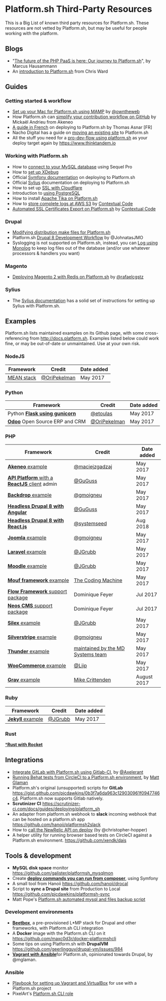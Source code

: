 # Platform.sh Third-Party Resources

This is a Big List of known third party resources for Platform.sh. These resources are not vetted by Platform.sh, but may be useful for people working with the platform.

## Blogs

* "[The future of the PHP PaaS is here: Our journey to Platform.sh](https://www.cloud-solutions.net/en/blog/entry/cs-tech/the-future-of-the-php-paas-is-here-our-journey-to-platform-sh)", by Marcus Hausammann
* An [introduction to Platform.sh](https://www.sitepoint.com/first-look-platform-sh-development-deployment-saas/) from Chris Ward 

## Guides

### Getting started & workflow

* [Set up your Mac for Platform.sh using MAMP](https://github.com/owntheweb/platform-quick-starter) by [@owntheweb](https://github.com/owntheweb)
* How Platform.sh can [simplify your contribution workflow on GitHub](https://medium.com/akeneo-labs/how-platform-sh-can-simplify-your-contribution-workflow-on-github-6e2a557a1bcc) by Mickaël Andrieu from Akeneo
* [A guide in French](http://thomas-asnar.github.io/platform-sh-orange-cloud/) on deploying to Platform.sh by Thomas Asnar [FR]
* Nacho Digital has a guide on [moving an existing site](http://www.nachodigital.com.ar/content/moving-existing-site-platformsh) to Platform.sh 
* All the stuff you need for a [pro-dev-flow using platform.sh](https://github.com/thinktandem/platform-workflow-demo) as your deploy target  again by https://www.thinktandem.io

### Working with Platform.sh
* How to [connect to your MySQL database](https://www.thinktandem.io/blog/2017/03/03/connecting-to-a-remote-platform-sh-database) using Sequel Pro 
* How to [set up XDebug](https://ghosty.co.uk/2015/09/debugging-on-platform-sh/) 
* Official [Symfony documentation](http://symfony.com/doc/current/deployment/platformsh.html) on deploying to Platform.sh 
* Official [Sylius](http://docs.sylius.org/en/latest/cookbook/platform-sh.html) documentation on deploying to Platform.sh
* How to set up [SSL with Cloudflare](https://www.ignoredbydinosaurs.com/posts/307-setting-up-ssl-on-your-platformsh-site-with-cloudflare)
* Introduction to [using PostgreSQL](https://www.ignoredbydinosaurs.com/posts/296-postgres-on-platform)
* How to install [Apache Tika on Platform.sh](https://thinktandem.io/blog/2017/11/10/apache-tika-on-platform-sh/)
* How to [store complete logs at AWS S3](https://gitlab.com/contextualcode/platformsh-store-logs-at-s3) by [Contextual Code](https://www.contextualcode.com/)
* [Automated SSL Certificates Export on Platform.sh](https://www.contextualcode.com/Blog/Automated-SSL-Certificates-Export-on-Platform.sh) by [Contextual Code](https://www.contextualcode.com/)

### Drupal

* [Modifying distribution make files for Platform.sh](https://www.nickvahalik.com/blog-entry/modifying-distribution-makefiles-within-your-own-project-makefile-platformsh) 
* Platform.sh [Drupal 8 Development Workflow](https://github.com/JohnatasJMO/platformsh-development-workflow) by @JohnatasJMO
* Syslogging is not supported on Platform.sh, instead, you can [Log using Monolog](https://gist.github.com/janstoeckler/7f251bf10fedbfb7f752b61ee5d2ef5e) to keep log files out of the database (and/or use whatever processors & handlers you want)

### Magento

* [Deploying Magento 2 with Redis on Platform.sh](https://rafaelstz.github.io/magento2/Deploying-Magento2-Redis-Platformsh.html) by [@rafaelcgstz](https://twitter.com/rafaelcgstz)

### Sylius

* The [Sylius documentation](http://docs.sylius.org/en/latest/cookbook/deployment/platform-sh.html) has a solid set of instructions for setting up Sylius with Platform.sh.

## Examples

Platform.sh lists maintained examples on its Github page, with some cross-referencing from http://docs.platform.sh. Examples listed below could work fine, or may be out-of-date or unmaintained. Use at your own risk.

### NodeJS

Framework  | Credit | Date added
-----------|--------|-----------
[MEAN stack](https://github.com/OriPekelman/platformsh-example-mean)|[@OriPekelman](https://github.com/OriPekelman)|May 2017

### Python

Framework  | Credit | Date added
-----------|--------|-----------
Python [**Flask using gunicorn**](https://github.com/etoulas/platformsh-example-flask)|[@etoulas](https://github.com/etoulas)|May 2017
[**Odoo**](https://github.com/OriPekelman/platformsh-example-odoo) Open Source ERP and CRM|[@OriPekelman](https://github.com/OriPekelman)|May 2017

### PHP

Framework  | Credit | Date added
-----------|--------|-----------
[**Akeneo** example](https://github.com/maciejzgadzaj/akeneo-on-platformsh-example)|[@maciejzgadzaj](https://github.com/maciejzgadzaj)|May 2017
[**API Platform** with a **ReactJS** client](https://github.com/GuGuss/platformsh-api-platform-admin) admin |[@GuGuss](https://github.com/GuGuss)|May 2017
[**Backdrop** example](https://github.com/gmoigneu/platformsh-example-backdrop)|[@gmoigneu](https://github.com/gmoigneu)|May 2017
[**Headless Drupal 8 with Angular**](https://github.com/GuGuss/headless-drupal8-platformsh)|[@GuGuss](https://github.com/GuGuss)|May 2017
[**Headless Drupal 8 with React.js**](https://github.com/systemseed/drupal_reactjs_boilerplate)|[@systemseed](https://github.com/systemseed)|Aug 2018
[**Joomla** example](https://github.com/gmoigneu/platformsh-example-joomla)|[@gmoigneu](https://github.com/gmoigneu)|May 2017
[**Laravel** example](https://github.com/JGrubb/platformsh-laravel-example)|[@JGrubb](https://github.com/JGrubb)|May 2017
[**Moodle** example](https://github.com/JGrubb/platform-sh-moodle-example)|[@JGrubb](https://github.com/JGrubb)|May 2017
[**Mouf framework** example](https://github.com/xhuberty/RhMachine)|[The Coding Machine](https://github.com/xhuberty)|May 2017
[**Flow Framework** support package](https://github.com/ttreeagency/FlowPlatformSh)|Dominique Feyer|Jul 2017
[**Neos CMS** support package](https://github.com/ttreeagency/NeosPlatformSh)|Dominique Feyer|Jul 2017
[**Silex** example](https://github.com/JGrubb/platformsh-silex-intro)|[@JGrubb](https://github.com/JGrubb)|May 2017
[**Silverstripe** example](https://github.com/gmoigneu/platformsh-example-silverstripe)|[@gmoigneu](https://github.com/gmoigneu)|May 2017
[**Thunder** example](https://github.com/md-systems/platformsh-example-thunder)|[maintained by the MD Systems team](https://github.com/md-systems)|May 2017
[**WooCommerce** example](https://github.com/liip/woocommerce-demo)|[@Liip](https://github.com/liip)|May 2017
[**Grav** example](https://gist.github.com/mikecrittenden/f52351e3623dc3433af901946e29f2e9)|[Mike Crittenden](https://github.com/mikecrittenden)|August 2017

### Ruby

Framework  | Credit | Date added
-----------|--------|-----------
[**Jekyll** example](https://github.com/JGrubb/platformsh-jekyll)|[@JGrubb](https://github.com/JGrubb)|May 2017

### Rust

[***Rust with Rocket**](https://github.com/royallthefourth/platformsh-rust-rocket)

## Integrations

* [Integrate GitLab with Platform.sh using Gitlab-CI](https://github.com/axelerant/pushtoplatformsh), by [@Axelerant](https://github.com/axelerant)
* [Running Behat tests from CircleCI to a Platform.sh environment](https://glamanate.com/blog/running-behat-tests-circleci-platformsh-environment), by [Matt Glaman](https://github.com/mglaman)
* Platform.sh's original (unsupported) scripts for **GitLab** https://gist.github.com/pjcdawkins/0b3f7a6da963c129030961f0947746c4. Platform.sh now supports Gitlab natively. 
* **Scrutinizer CI** https://scrutinizer-ci.com/docs/guides/deploying/platform_sh
* An adapter from platform.sh webhook to **slack** incoming webhook that can be hosted on a platform.sh app https://github.com/hanoii/platformsh2slack
* How to [call the NewRelic API on deploy](https://github.com/platformsh/platformsh-docs/pull/536#issuecomment-295578188) (by @christopher-hopper)
* A helper utility for running browser based tests on CircleCI against a Platform.sh environment. https://github.com/xendk/dais

## Tools & development

* **MySQL disk space** monitor https://github.com/galister/platformsh_mysqlmon
* Create [**deploy commands you can run from composer**](https://github.com/dnunez24/platformsh-deploy-php), using Symfony 
* A small tool from Hanoii https://github.com/hanoii/drocal
* Script to **sync a Drupal site** from Production to Local https://github.com/pjcdawkins/platformsh-sync
* Matt Pope's [Platform.sh automated mysql and files backup script](https://bitbucket.org/snippets/kaypro4/gnB4E)

### Development environments

* [**Beetbox**](http://beetbox.readthedocs.io/en/stable/), a pre-provisioned L*MP stack for Drupal and other frameworks, with Platform.sh CLI integration
* A **Docker** image with the Platform.sh CLI on it https://github.com/maxc0d3r/docker-platformshcli
* Some tips on using Platform.sh with **DrupalVM** https://github.com/geerlingguy/drupal-vm/issues/984
* [**Vagrant with Ansible**](https://github.com/mglaman/platformsh-vagrant)for Platform.sh, opinionated towards Drupal, by @mglaman.

### Ansible

* [Playbook for setting up Vagrant and VirtualBox](https://github.com/DurableDrupal/ansible-vm-platformsh) for use with a Platform.sh project 
* PixelArt's [Platform.sh CLI role](https://galaxy.ansible.com/pixelart/platformsh-cli/)
